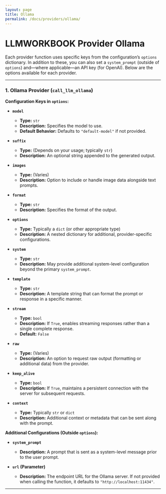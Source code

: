 ```yaml
---
layout: page
title: Ollama
permalink: /docs/providers/ollama/
---
```


# LLMWORKBOOK Provider Ollama

Each provider function uses specific keys from the configuration’s `options` dictionary. In addition to these, you can also set a `system_prompt` (outside of `options`) and—where applicable—an API key (for OpenAI). Below are the options available for each provider.

---

### 1. Ollama Provider (`call_llm_ollama`)

**Configuration Keys in `options`:**

- **`model`**  
  - **Type:** `str`  
  - **Description:** Specifies the model to use.  
  - **Default Behavior:** Defaults to `"default-model"` if not provided.

- **`suffix`**  
  - **Type:** (Depends on your usage; typically `str`)  
  - **Description:** An optional string appended to the generated output.

- **`images`**  
  - **Type:** (Varies)  
  - **Description:** Option to include or handle image data alongside text prompts.

- **`format`**  
  - **Type:** `str`  
  - **Description:** Specifies the format of the output.

- **`options`**  
  - **Type:** Typically a `dict` (or other appropriate type)  
  - **Description:** A nested dictionary for additional, provider-specific configurations.

- **`system`**  
  - **Type:** `str`  
  - **Description:** May provide additional system-level configuration beyond the primary `system_prompt`.

- **`template`**  
  - **Type:** `str`  
  - **Description:** A template string that can format the prompt or response in a specific manner.

- **`stream`**  
  - **Type:** `bool`  
  - **Description:** If `True`, enables streaming responses rather than a single complete response.  
  - **Default:** `False`

- **`raw`**  
  - **Type:** (Varies)  
  - **Description:** An option to request raw output (formatting or additional data) from the provider.

- **`keep_alive`**  
  - **Type:** `bool`  
  - **Description:** If `True`, maintains a persistent connection with the server for subsequent requests.

- **`context`**  
  - **Type:** Typically `str` or `dict`  
  - **Description:** Additional context or metadata that can be sent along with the prompt.

**Additional Configurations (Outside `options`):**

- **`system_prompt`**  
  - **Description:** A prompt that is sent as a system-level message prior to the user prompt.

- **`url` (Parameter)**  
  - **Description:** The endpoint URL for the Ollama server. If not provided when calling the function, it defaults to `"http://localhost:11434"`.

---
